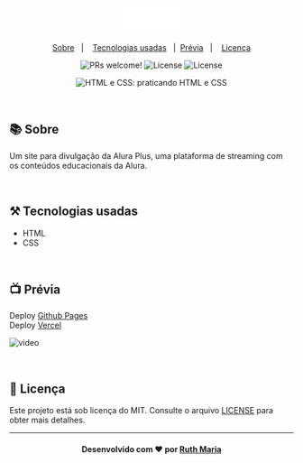 <h1 align="center">
    <img alt="Logo ignitte" src="./img/Logo.png"/>
</h1>

<p align="center">
  <a href="#about">Sobre</a>&nbsp;&nbsp;&nbsp;|&nbsp;&nbsp;&nbsp;  
  <a href="#technologies">Tecnologias usadas</a>&nbsp;&nbsp;&nbsp;|&nbsp;
  <a href="#preview">Prévia</a>&nbsp;&nbsp;&nbsp;|&nbsp;&nbsp;&nbsp;
  <a href="#license">Licença</a>
</p>

<p align="center">
 <img src="https://img.shields.io/static/v1?label=PRs&message=welcome&color=04d361&labelColor=000000" alt="PRs welcome!" />

  <img alt="License" src="https://img.shields.io/badge/Made%20by-Ruth%20Maria-%2304D361">

  <img alt="License" src="https://img.shields.io/static/v1?label=license&message=MIT&color=04d361&labelColor=000000">
</p>

<p align="center"> <img src="https://imgur.com/BASzVop.png" alt="HTML e CSS: praticando HTML e CSS"> </p><br/>

<a id="about"></a>

## :books: Sobre

Um site para divulgação da Alura Plus, uma plataforma de streaming com os conteúdos educacionais da Alura.

<a id="technologies"></a><br>

## ⚒️ Tecnologias usadas

- HTML
- CSS

<a id="preview"></a><br>

## :tv: Prévia

Deploy [Github Pages](https://ruthmaria.github.io/alura-plus/)<br>
Deploy [Vercel](https://alura-plus-iota-three.vercel.app/)

![video](./video/video.gif)

<a id="license"></a><br>

## :memo: Licença

Este projeto está sob licença do MIT. Consulte o arquivo [LICENSE](LICENSE.md) para obter mais detalhes.

---

<h4 align="center">
    Desenvolvido com ❤️ por <a href="https://www.linkedin.com/in/ruth-maria-9b256071/" target="_blank">Ruth Maria</a>
</h4>
